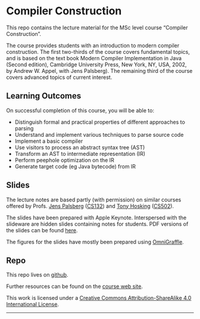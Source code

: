# Compiler Construction

This repo contains the lecture material for the MSc level course “Compiler Construction”.

The course provides students with an introduction to modern compiler construction. The first two-thirds of the course covers fundamental topics, and is based on the text book Modern Compiler Implementation in Java (Second edition), Cambridge University Press, New York, NY, USA, 2002, by Andrew W. Appel, with Jens Palsberg). The remaining third of the course covers advanced topics of current interest.

## Learning Outcomes

On successful completion of this course, you will be able to:

- Distinguish formal and practical properties of different approaches to parsing
- Understand and implement various techniques to parse source code
- Implement a basic compiler
- Use visitors to process an abstract syntax tree (AST)
- Transform an AST to intermediate representation (IR)
- Perform peephole optimization on the IR
- Generate target code (eg Java bytecode) from IR

## Slides

The lecture notes are based partly (with permission) on similar courses offered by Profs. [Jens Palsberg](http://web.cs.ucla.edu/~palsberg/) ([CS132](http://web.cs.ucla.edu/~palsberg/course/cs132/S08/index.html)) and [Tony Hosking](http://hosking.github.io) ([CS502](https://www.cs.purdue.edu/homes/hosking/502/)).

The slides have been prepared with Apple Keynote. Interspersed with the slideware are hidden slides containing notes for students. PDF versions of the slides can be found [here](http://scg.unibe.ch/download/lectures/cc/).

The figures for the slides have mostly been prepared using [OmniGraffle](https://www.omnigroup.com/omnigraffle/).

## Repo

This repo lives on [github](https://github.com/onierstrasz/course-compiler-construction).

Further resources can be found on the [course web site](http://scg.unibe.ch/teaching/cc).

This work is licensed under a [Creative Commons Attribution-ShareAlike 4.0 International License](http://creativecommons.org/licenses/by-sa/4.0/).

---
